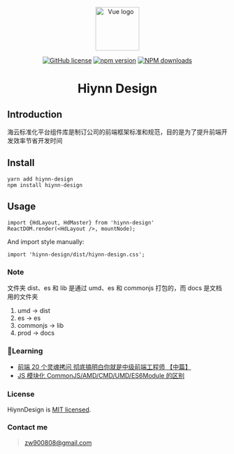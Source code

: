 <p align="center"><a href="https://hiynn-com.github.io/hiynn-design/#/" target="_blank" rel="noopener noreferrer"><img width="100" src="http://cdn.awbeci.com/hiyun/WechatIMG222.png" alt="Vue logo"></a></p>

<div align="center">

[![GitHub license](https://img.shields.io/badge/license-MIT-blue.svg)](https://github.com/hiynn-com/hiynn-design)
[![npm version](https://img.shields.io/npm/v/hiynn-design.svg)](https://www.npmjs.com/package/hiynn-design)
[![NPM downloads](http://img.shields.io/npm/dm/hiynn-design.svg?style=flat-square)](http://npmjs.com/hiynn-design)

</div>

<h1 align="center">Hiynn Design</h1>

## Introduction

海云标准化平台组件库是制订公司的前端框架标准和规范，目的是为了提升前端开发效率节省开发时间

## Install

```
yarn add hiynn-design
npm install hiynn-design
```

## Usage

```
import {HdLayout, HdMaster} from 'hiynn-design'
ReactDOM.render(<HdLayout />, mountNode);
```

And import style manually:

```
import 'hiynn-design/dist/hiynn-design.css';
```

### Note

文件夹 dist、es 和 lib 是通过 umd、es 和 commonjs 打包的，而 docs 是文档用的文件夹

1. umd -> dist
2. es -> es
3. commonjs -> lib
4. prod -> docs

### Learning

- [前端 20 个灵魂拷问 彻底搞明白你就是中级前端工程师 【中篇】](https://segmentfault.com/a/1190000020144498)
- [JS 模块化 CommonJS/AMD/CMD/UMD/ES6Module 的区别](https://www.cnblogs.com/weiqinl/p/9940549.html)

### License

HiynnDesign is [MIT licensed](./LICENSE).

### Contact me

> zw900808@gmail.com
